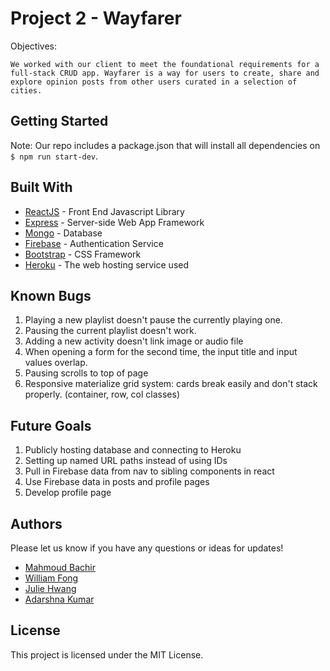 # Project 2 - Wayfarer

Objectives:

	We worked with our client to meet the foundational requirements for a full-stack CRUD app. Wayfarer is a way for users to create, share and explore opinion posts from other users curated in a selection of cities. 


## Getting Started

Note: Our repo includes a package.json that will install all dependencies on `$ npm run start-dev`. 


## Built With

* [ReactJS](https://facebook.github.io/react/) - Front End Javascript Library
* [Express](https://expressjs.com/) - Server-side Web App Framework
* [Mongo](https://www.mongodb.com/) - Database
* [Firebase](https://firebase.google.com/) - Authentication Service
* [Bootstrap](http://getbootstrap.com/) - CSS Framework
* [Heroku](http://www.dropwizard.io/1.0.2/docs/) - The web hosting service used

## Known Bugs

1. Playing a new playlist doesn't pause the currently playing one.
2. Pausing the current playlist doesn't work.
3. Adding a new activity doesn't link image or audio file
4. When opening a form for the second time, the input title and input values overlap.
5. Pausing scrolls to top of page
6. Responsive materialize grid system: cards break easily and don't stack properly. (container, row, col classes)

## Future Goals

1. Publicly hosting database and connecting to Heroku
2. Setting up named URL paths instead of using IDs
3. Pull in Firebase data from nav to sibling components in react
4. Use Firebase data in posts and profile pages
5. Develop profile page

## Authors

Please let us know if you have any questions or ideas for updates!

* [Mahmoud Bachir](https://github.com/mickmacks)
* [William Fong](https://github.com/promethwill88)
* [Julie Hwang](https://github.com/heyjulieh)
* [Adarshna Kumar](addykumar27)

## License

This project is licensed under the MIT License.
